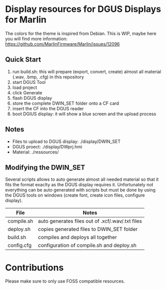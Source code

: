# Display resources for DGUS Displays for Marlin

The colors for the theme is inspired from Debian.
This is WIP, maybe here you will find more information: https://github.com/MarlinFirmware/Marlin/issues/12096

## Quick Start
1. run build.sh: this will prepare (export, convert, create) almost all material (.wav, .bmp, .cfg) in this repository
2. start DGUS Tool
  1. load project
  2. click Generate
3. flash DGUS display
  1. store the complete DWIN_SET folder onto a CF card
  2. insert the CF into the DGUS reader
  3. boot DGIUS display: it will show a blue screen and the upload process

## Notes

* Files to upload to DGUS display: ./display/DWIN_SET
* DGUS proect: ./display/DWprj.hmi
* Material: ./ressources/ 

## Modifying the DWIN_SET
Several scripts allows to auto generate almost all needed material so that it fits the format exaclty as the DGUS display requires it.
Unfortunately not everything can be auto generated with scripts but must be done by using the DGUS tools on windows (create font, create icon files, configure display).

| File        | Notes                                            |
| ----------- | ------------------------------------------------ |
| compile.sh  | auto generates files out of .xcf/.wav/.txt files |
| deploy.sh   | copies generated files to DWIN_SET folder        |
| build.sh    | compiles and deploys all together                |
| config.cfg  | configuration of compile.sh and deploy.sh        |

# Contributions

Please make sure to only use FOSS compatible resources.
